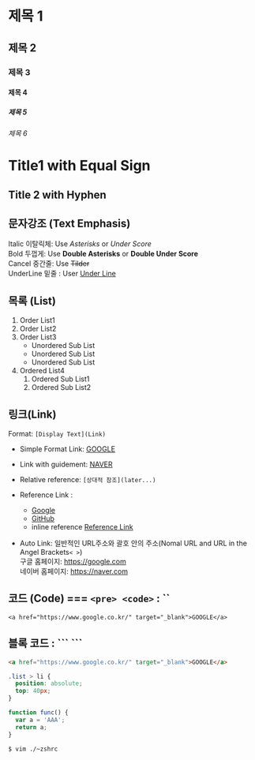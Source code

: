# 제목 1  

## 제목 2

### 제목 3

#### 제목 4
##### 제목 5
###### 제목 6  

Title1 with Equal Sign
========
Title 2 with Hyphen
------

문자강조 (Text Emphasis)  
---
Italic 이탈릭체: Use *Asterisks* or _Under Score_  
Bold 두껍게: Use **Double Asterisks** or __Double Under Score__  
Cancel 중간줄: Use ~~Tilder~~   
UnderLine 밑줄 : User <u>Under Line</u>

목록 (List)
---
1. Order List1
1. Order List2
2. Order List3
    - Unordered Sub List
    + Unordered Sub List
    * Unordered Sub List
3. Ordered List4
   1. Ordered Sub List1
   2. Ordered Sub List2
  
## 링크(Link)
Format: `[Display Text](Link)`

- Simple Format Link: [GOOGLE](https://google.com)

- Link with guidement: [NAVER](https://naver.com "링크 설명(title)을 작성하세요.")

- Relative reference: `[상대적 참조](later...)`
  
- Reference Link :  
  - [Google][Google link]  
  - [GitHub][1]  
  - inline reference [Reference Link]  

[Google link]: https://google.com
[1]: https://github.com "git link"
[Reference Link]:  https://github.com  

- Auto Link: 일반적인 URL주소와 괄호 안의 주소(Nomal URL and URL in the Angel Brackets`< >`)  
    구글 홈페이지: https://google.com  
    네이버 홈페이지: <https://naver.com>  


## 코드 (Code) === `<pre> <code>` : ``
`
<a href="https://www.google.co.kr/" target="_blank">GOOGLE</a>
`

## 블록 코드 : \``` ```
```html
<a href="https://www.google.co.kr/" target="_blank">GOOGLE</a>
```
```css
.list > li {
  position: absolute;
  top: 40px;
}
```

```javascript
function func() {
  var a = 'AAA';
  return a;
}
```

```bash
$ vim ./~zshrc
```